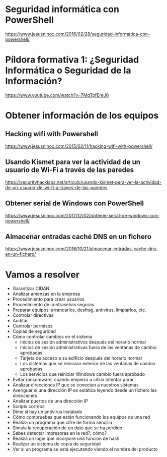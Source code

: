 # Seguridad informática con PowerShell
https://www.jesusninoc.com/2016/02/28/seguridad-informatica-con-powershell/

# Píldora formativa 1: ¿Seguridad Informática o Seguridad de la Información?
https://www.youtube.com/watch?v=7MqTpfEreJ0

# Obtener información de los equipos

## Hacking wifi with Powershell
https://www.jesusninoc.com/2015/02/11/hacking-wifi-with-powershell/

## Usando Kismet para ver la actividad de un usuario de Wi-Fi a través de las paredes
https://securityhacklabs.net/articulo/usando-kismet-para-ver-la-actividad-de-un-usuario-de-wi-fi-a-traves-de-las-paredes

## Obtener serial de Windows con PowerShell
https://www.jesusninoc.com/2017/12/02/obtener-serial-de-windows-con-powershell/

## Almacenar entradas caché DNS en un fichero
https://www.jesusninoc.com/2016/10/21/almacenar-entradas-cache-dns-en-un-fichero/

# Vamos a resolver

- Garantizar CIDAN
- Analizar amenzas en la empresa
- Procedimiento para crear usuarios
- Procedimiento de contraseñas seguras
- Preparar equipos: arrancarlos, desfrag, antivirus, limpiarlos, etc.
- Controlar directivas
- Auditar
- Controlar permisos
- Copias de seguridad
- Cómo controlar cambios en el sistema
  - Inicios de sesión administrativos después del horario normal
  - Inicios de sesión administrativas fuera de las ventanas de cambio aprobadas
  - Tarjeta de acceso a su edificio después del horario normal
  - Los sistemas que se reinician exterior de las ventanas de cambio aprobadas
  - Los servicios que reiniciar Windows cambio fuera aprobado
- Evitar ransomware, cuando empieza a cifrar intentar parar
- Analizar direcciones IP que se conectan a nuestros sistemas
- Averiguar si una dirección IP es estática leyendo desde un fichero las direcciones
- Analizar puertos de una dirección IP
- Scripts correos
- Dime si hay un antivirus instalado
- Cómo compruebas que están funcionando los equipos de una red
- Realiza un programa que cifre de forma sencilla
- Simula la recuperación de un dato que se ha perdido
- Sabes detectar impresoras en la red?, cómo?
- Realiza un login que incorpore una función de hash
- Realizar un sistema de copia de seguridad
- Ver si un programa se está ejecutando viendo el nombre del producto
